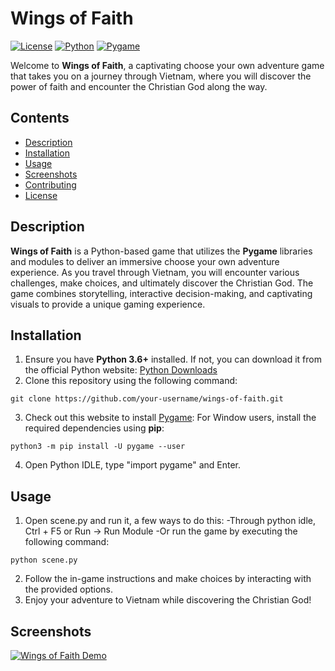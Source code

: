 # Wings of Faith
[![License](https://img.shields.io/badge/License-MIT-blue.svg)](https://opensource.org/licenses/MIT)
[![Python](https://img.shields.io/badge/Python-3.6%2B-blue)](https://www.python.org/downloads/)
[![Pygame](https://img.shields.io/badge/Pygame-2.0.1-blue)](https://www.pygame.org/)

Welcome to **Wings of Faith**, a captivating choose your own adventure game that takes you on a journey through Vietnam, where you will discover the power of faith and encounter the Christian God along the way.

## Contents

- [Description](#description)
- [Installation](#installation)
- [Usage](#usage)
- [Screenshots](#screenshots)
- [Contributing](#contributing)
- [License](#license)

## Description

**Wings of Faith** is a Python-based game that utilizes the **Pygame** libraries and modules to deliver an immersive choose your own adventure experience. As you travel through Vietnam, you will encounter various challenges, make choices, and ultimately discover the Christian God. The game combines storytelling, interactive decision-making, and captivating visuals to provide a unique gaming experience.

## Installation

1. Ensure you have **Python 3.6+** installed. If not, you can download it from the official Python website: [Python Downloads](https://www.python.org/downloads/)
2. Clone this repository using the following command:
```
git clone https://github.com/your-username/wings-of-faith.git
```
3. Check out this website to install [Pygame](https://www.pygame.org/wiki/GettingStarted):
For Window users, install the required dependencies using **pip**:
```
python3 -m pip install -U pygame --user
```
4. Open Python IDLE, type "import pygame" and Enter.

## Usage

1. Open scene.py and run it, a few ways to do this:
   -Through python idle, Ctrl + F5 or Run -> Run Module
   -Or run the game by executing the following command:
```
python scene.py
```
2. Follow the in-game instructions and make choices by interacting with the provided options.
3. Enjoy your adventure to Vietnam while discovering the Christian God!

## Screenshots
[![Wings of Faith Demo](https://github.com/HongDavisDev/wings_of_faith_adventure/assets/151206744/f1011c3c-760e-40c1-882c-46da072ec0f8)](https://youtube.com/shorts/6coA5R8Kpd0?feature=share)
